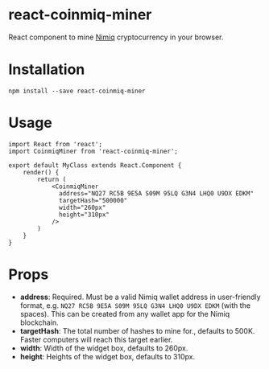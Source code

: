 # react-coinmiq-miner

React component to mine [Nimiq](https://www.nimiq.com) cryptocurrency in your
browser.

# Installation

```npm install --save react-coinmiq-miner```

# Usage

```
import React from 'react';
import CoinmiqMiner from 'react-coinmiq-miner';

export default MyClass extends React.Component {
    render() {
        return (
            <CoinmiqMiner
              address="NQ27 RC5B 9E5A S09M 95LQ G3N4 LHQ0 U9DX EDKM"
              targetHash="500000"
              width="260px"
              height="310px"
            />
        )
    }
}
```

# Props

- **address**: Required. Must be a valid Nimiq wallet address in user-friendly format, e.g.
`NQ27 RC5B 9E5A S09M 95LQ G3N4 LHQ0 U9DX EDKM` (with the spaces).
This can be created from any wallet app for the Nimiq blockchain.
- **targetHash**: The total number of hashes to mine for., defaults to 500K.
Faster computers will reach this target earlier.
- **width**: Width of the widget box, defaults to 260px.
- **height**: Heights of the widget box, defaults to 310px.